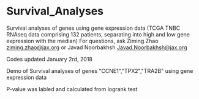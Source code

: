 # Survival_Analyses

Survival analyses of genes using gene expression data (TCGA TNBC RNAseq data comprising 132 patients, separating into high and low gene expression with the median)
For questions, ask Ziming Zhao ziming.zhao@jax.org or Javad Noorbakhsh Javad.Noorbakhsh@jax.org

Codes updated January 2rd, 2018

Demo of Survival analyses of genes "CCNE1","TPX2","TRA2B" using gene expression data

P-value was labled and calculated from logrank test
